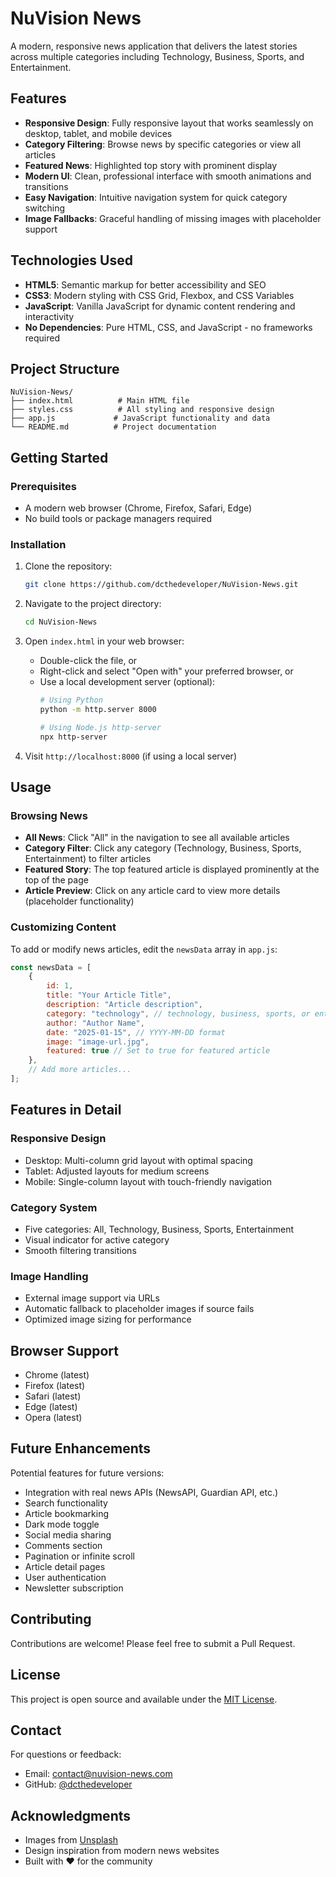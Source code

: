 # NuVision News

A modern, responsive news application that delivers the latest stories across multiple categories including Technology, Business, Sports, and Entertainment.

## Features

- **Responsive Design**: Fully responsive layout that works seamlessly on desktop, tablet, and mobile devices
- **Category Filtering**: Browse news by specific categories or view all articles
- **Featured News**: Highlighted top story with prominent display
- **Modern UI**: Clean, professional interface with smooth animations and transitions
- **Easy Navigation**: Intuitive navigation system for quick category switching
- **Image Fallbacks**: Graceful handling of missing images with placeholder support

## Technologies Used

- **HTML5**: Semantic markup for better accessibility and SEO
- **CSS3**: Modern styling with CSS Grid, Flexbox, and CSS Variables
- **JavaScript**: Vanilla JavaScript for dynamic content rendering and interactivity
- **No Dependencies**: Pure HTML, CSS, and JavaScript - no frameworks required

## Project Structure

```
NuVision-News/
├── index.html          # Main HTML file
├── styles.css          # All styling and responsive design
├── app.js             # JavaScript functionality and data
└── README.md          # Project documentation
```

## Getting Started

### Prerequisites

- A modern web browser (Chrome, Firefox, Safari, Edge)
- No build tools or package managers required

### Installation

1. Clone the repository:
   ```bash
   git clone https://github.com/dcthedeveloper/NuVision-News.git
   ```

2. Navigate to the project directory:
   ```bash
   cd NuVision-News
   ```

3. Open `index.html` in your web browser:
   - Double-click the file, or
   - Right-click and select "Open with" your preferred browser, or
   - Use a local development server (optional):
     ```bash
     # Using Python
     python -m http.server 8000
     
     # Using Node.js http-server
     npx http-server
     ```

4. Visit `http://localhost:8000` (if using a local server)

## Usage

### Browsing News

- **All News**: Click "All" in the navigation to see all available articles
- **Category Filter**: Click any category (Technology, Business, Sports, Entertainment) to filter articles
- **Featured Story**: The top featured article is displayed prominently at the top of the page
- **Article Preview**: Click on any article card to view more details (placeholder functionality)

### Customizing Content

To add or modify news articles, edit the `newsData` array in `app.js`:

```javascript
const newsData = [
    {
        id: 1,
        title: "Your Article Title",
        description: "Article description",
        category: "technology", // technology, business, sports, or entertainment
        author: "Author Name",
        date: "2025-01-15", // YYYY-MM-DD format
        image: "image-url.jpg",
        featured: true // Set to true for featured article
    },
    // Add more articles...
];
```

## Features in Detail

### Responsive Design
- Desktop: Multi-column grid layout with optimal spacing
- Tablet: Adjusted layouts for medium screens
- Mobile: Single-column layout with touch-friendly navigation

### Category System
- Five categories: All, Technology, Business, Sports, Entertainment
- Visual indicator for active category
- Smooth filtering transitions

### Image Handling
- External image support via URLs
- Automatic fallback to placeholder images if source fails
- Optimized image sizing for performance

## Browser Support

- Chrome (latest)
- Firefox (latest)
- Safari (latest)
- Edge (latest)
- Opera (latest)

## Future Enhancements

Potential features for future versions:
- Integration with real news APIs (NewsAPI, Guardian API, etc.)
- Search functionality
- Article bookmarking
- Dark mode toggle
- Social media sharing
- Comments section
- Pagination or infinite scroll
- Article detail pages
- User authentication
- Newsletter subscription

## Contributing

Contributions are welcome! Please feel free to submit a Pull Request.

## License

This project is open source and available under the [MIT License](LICENSE).

## Contact

For questions or feedback:
- Email: contact@nuvision-news.com
- GitHub: [@dcthedeveloper](https://github.com/dcthedeveloper)

## Acknowledgments

- Images from [Unsplash](https://unsplash.com)
- Design inspiration from modern news websites
- Built with ❤️ for the community